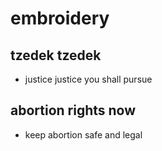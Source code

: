 ---
---

# embroidery


## tzedek tzedek 
- justice justice you shall pursue  

## abortion rights now
- keep abortion safe and legal  